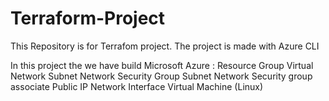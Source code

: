 # Terraform-Project
This Repository is for Terrafom project. The project is made with Azure CLI 

In this project the we have build Microsoft Azure :
Resource Group
Virtual Network
Subnet
Network Security Group
Subnet Network Security group associate
Public IP
Network Interface
Virtual Machine (Linux)